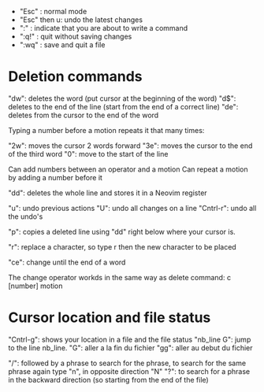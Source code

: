 - "Esc" : normal mode
- "Esc" then u: undo the latest changes
- ":" : indicate that you are about to write a command
- ":q!" : quit without saving changes
- ":wq" : save and quit a file

# Deletion commands

"dw": deletes the word (put cursor at the beginning of the word)
"d$": deletes to the end of the line (start from the end of a correct line)
"de": deletes from the cursor to the end of the word

Typing a number before a motion repeats it that many times:

"2w": moves the cursor 2 words forward
"3e": moves the cursor to the end of the third word
"0": move to the start of the line

Can add numbers between an operator and a motion
Can repeat a motion by adding a number before it

"dd": deletes the whole line and stores it in a Neovim register

"u": undo previous actions
"U": undo all changes on a line
"Cntrl-r": undo all the undo's

"p": copies a deleted line using "dd" right below where your cursor is.

"r": replace a character, so type r then the new character to be placed

"ce": change until the end of a word

The change operator workds in the same way as delete command: c [number] motion

# Cursor location and file status

"Cntrl-g": shows your location in a file and the file status
"nb_line G": jump to the line nb_line.
"G": aller a la fin du fichier
"gg": aller au debut du fichier

"/": followed by a phrase to search for the phrase, to search for the same phrase again type "n", in opposite direction "N"
"?": to search for a phrase in the backward direction (so starting from the end of the file)
